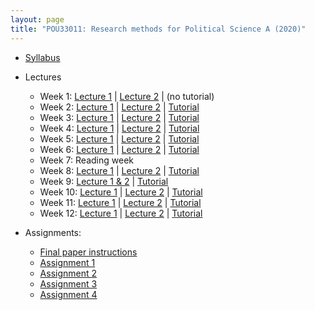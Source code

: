```yaml
---
layout: page
title: "POU33011: Research methods for Political Science A (2020)"
---
```


- [Syllabus](assets/files/teaching/POU33011/2020/POU33011_Syllabus_Chadefaux.pdf)

- Lectures 
  - Week 1: [Lecture 1](assets/files/teaching/POU33011/2020/Lectures/methods01.pdf) | [Lecture 2](assets/files/teaching/POU33011/2020/Lectures/statistics01.pdf)  | (no tutorial)
  - Week 2: [Lecture 1](assets/files/teaching/POU33011/2020/Lectures/methods02.pdf) | [Lecture 2](assets/files/teaching/POU33011/2020/Lectures/statistics02.pdf) | [Tutorial](assets/files/teaching/POU33011/2020/Lectures/Tutorial1.zip)
  - Week 3: [Lecture 1](assets/files/teaching/POU33011/2020/Lectures/methods03.pdf) | [Lecture 2](assets/files/teaching/POU33011/2020/Lectures/statistics02.pdf) | 
     [Tutorial](assets/files/teaching/POU33011/2020/Lectures/Tutorial2.R)
  - Week 4: [Lecture 1](assets/files/teaching/POU33011/2020/Lectures/methods04.pdf) | [Lecture 2](assets/files/teaching/POU33011/2020/Lectures/statistics04.pdf) |
     [Tutorial](assets/files/teaching/POU33011/2020/Lectures/Tutorial3.zip)
  - Week 5: [Lecture 1](assets/files/teaching/POU33011/2020/Lectures/methods05.pdf) | [Lecture 2](assets/files/teaching/POU33011/2020/Lectures/statistics05.pdf) |
     [Tutorial](assets/files/teaching/POU33011/2020/Lectures/Tutorial4.pdf)
  - Week 6: [Lecture 1](assets/files/teaching/POU33011/2020/Lectures/methods06.pdf) |  [Lecture 2](assets/files/teaching/POU33011/2020/Lectures/statistics06.pdf) |
     [Tutorial](assets/files/teaching/POU33011/2020/Lectures/Tutorial5.pdf)
  - Week 7: Reading week
  - Week 8: [Lecture 1](assets/files/teaching/POU33011/2020/Lectures/statistics08.pdf) | [Lecture 2](assets/files/teaching/POU33011/2020/Lectures/statistics08b.pdf) |
     [Tutorial](assets/files/teaching/POU33011/2020/Lectures/Tutorial7.pdf)
  - Week 9: [Lecture 1 & 2](assets/files/teaching/POU33011/2020/Lectures/statistics09.pdf) |
     [Tutorial](assets/files/teaching/POU33011/2020/Lectures/Tutorial8.pdf)
  - Week 10: [Lecture 1](assets/files/teaching/POU33011/2020/Lectures/statistics10.pdf) | [Lecture 2](assets/files/teaching/POU33011/2020/Lectures/statistics10b.pdf) |
     [Tutorial](assets/files/teaching/POU33011/2020/Lectures/Tutorial9.pdf)
  - Week 11: [Lecture 1](assets/files/teaching/POU33011/2020/Lectures/methods11.pdf) | [Lecture 2](assets/files/teaching/POU33011/2020/Lectures/statistics11.pdf) |
     [Tutorial](assets/files/teaching/POU33011/2020/Lectures/Tutorial10.pdf)
  - Week 12: [Lecture 1](assets/files/teaching/POU33011/2020/Lectures/methods12.pdf) | [Lecture 2](assets/files/teaching/POU33011/2020/Lectures/statistics12.pdf) |
     [Tutorial](assets/files/teaching/POU33011/2020/Lectures/Tutorial11.pdf)
     
     
- Assignments: 

  - [Final paper instructions](assets/files/teaching/POU33011/2020/Assignments/finalPaperGradingRubric.pdf)
  - [Assignment 1](assets/files/teaching/POU33011/2020/Assignments/assignment1.pdf)
  - [Assignment 2](assets/files/teaching/POU33011/2020/Assignments/assignment2.pdf) 
  - [Assignment 3](assets/files/teaching/POU33011/2020/Assignments/assignment3.pdf) 
  - [Assignment 4](assets/files/teaching/POU33011/2020/Assignments/assignment4.pdf)